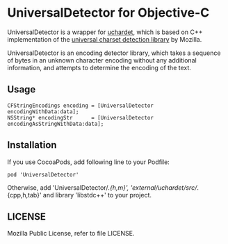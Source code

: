 # UniversalDetector for Objective-C

UniversalDetector is a wrapper for [uchardet](http://code.google.com/p/uchardet/), which is based on C++ implementation of the [universal charset detection library](http://lxr.mozilla.org/seamonkey/source/extensions/universalchardet/) by Mozilla.

UniversalDetector is an encoding detector library, which takes a sequence of bytes in an unknown character encoding without any additional information, and attempts to determine the encoding of the text.

## Usage

```
CFStringEncodings encoding = [UniversalDetector encodingWithData:data];
NSString* encodingStr      = [UniversalDetector encodingAsStringWithData:data];
```

## Installation

If you use CocoaPods, add following line to your Podfile:

```
pod 'UniversalDetector'
```

Otherwise, add 'UniversalDetector/*.{h,m}', 'external/uchardet/src/*.{cpp,h,tab}' and library 'libstdc++' to your project.

## LICENSE 

Mozilla Public License, refer to file LICENSE.

